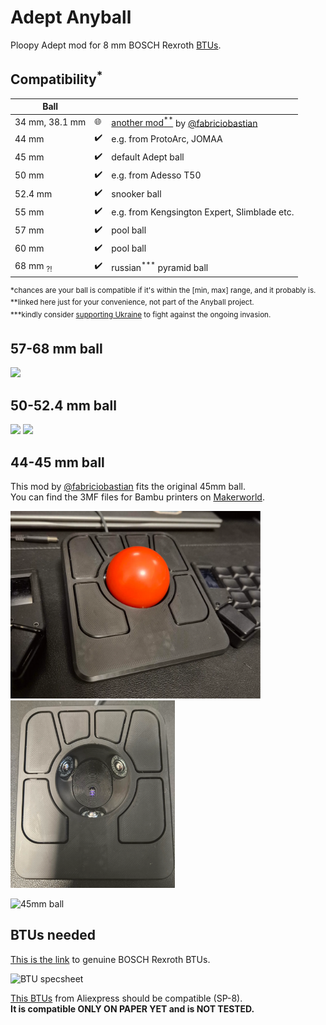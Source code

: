 # Adept Anyball

Ploopy Adept mod for 8 mm BOSCH Rexroth <a href='#btus-needed'>BTUs</a>.

## Compatibility<sup>\*</sup>

| Ball                |    |                                                                                                                                                   |
| ------------------- | -- | ------------------------------------------------------------------------------------------------------------------------------------------------- |
| 34 mm, 38.1 mm      | 🌐 | [another mod<sup>\*\*</sup>](https://github.com/fabriciobastian/ploopy-adept-small-btu) by [@fabriciobastian](https://github.com/fabriciobastian) |
| 44 mm               | ✔️ | e.g. from ProtoArc, JOMAA                                                                                                                         |
| 45 mm               | ✔️ | default Adept ball                                                                                                                                |
| 50 mm               | ✔️ | e.g. from Adesso T50                                                                                                                              |
| 52.4 mm             | ✔️ | snooker ball                                                                                                                                      |
| 55 mm               | ✔️ | e.g. from Kengsington Expert, Slimblade etc.                                                                                    |
| 57 mm               | ✔️ | pool ball                                                                                                                                         |
| 60 mm               | ✔️ | pool ball                                                                                                                                         |
| 68 mm <sub>?!</sub> | ✔️ | russian<sup>\*\*\*</sup> pyramid ball                                                                                                                              |

<sup>\*chances are your ball is compatible if it's within the \[min, max\] range, and it probably is.</sup> \
<sup>\*\*linked here just for your convenience, not part of the Anyball project.</sup> \
<sup>\*\*\*kindly consider [supporting Ukraine](https://u24.gov.ua) to fight against the ongoing invasion. 

## 57-68 mm ball

<p>
  <img src='https://github.com/user-attachments/assets/b444aa28-2a66-43e9-b1cf-f955b70abfa2' width='420' float='left' />
</p>

## 50-52.4 mm ball

<p>
  <img src='https://github.com/user-attachments/assets/4c48117c-0091-4ceb-b4cd-1b48f9380d78' width='320' float='left' />
  <img src='https://github.com/user-attachments/assets/baf4e37a-e5a8-46d3-9f48-b12d4a77d95e' width='420' float='right' />
</p>

## 44-45 mm ball

This mod by [@fabriciobastian](https://github.com/fabriciobastian) fits the original 45mm ball. \
You can find the 3MF files for Bambu printers on [Makerworld](https://makerworld.com/en/models/1087275#profileId-1080219).

<p>
  <img alt='45mm top' src='./44-45mm ball/standard/images/45mm-top.png' height="300px" float="left"/>
  <img alt='45mm top without ball'  src='./44-45mm ball/standard/images/45mm-top-no-ball.png' height="300px" />
</p>

![45mm ball](https://github.com/user-attachments/assets/97e48cd0-2c5a-4081-82a7-5ecc3e960016)

## BTUs needed

[This is the link](https://store.boschrexroth.com/BALL-TRANSFER-UNIT_R053010810) to genuine BOSCH Rexroth BTUs.

<p>
  <img alt='BTU specsheet' src='https://github.com/user-attachments/assets/a1a8a0e0-8605-44d5-94d4-03515e37f13b' height="250px" />
</p>

[This BTUs](https://vi.aliexpress.com/item/1005007460320866.html) from Aliexpress should be compatible (SP-8). \
<b>It is compatible ONLY ON PAPER YET and is NOT TESTED.</b>

